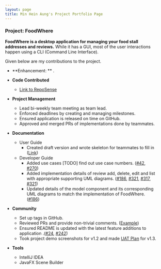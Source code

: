 ```yaml
---
layout: page
title: Min Hein Aung's Project Portfolio Page
---
```


### Project: FoodWhere

**FoodWhere is a desktop application for managing your food stall addresses and reviews.** While it has a GUI, most of the user interactions happen using a CLI (Command Line Interface).

Given below are my contributions to the project.

* **Enhancement: **
.
  
* **Code Contributed**
    * [Link to RepoSense](https://nus-cs2103-ay2223s1.github.io/tp-dashboard/?search=minheina&sort=groupTitle&sortWithin=title&timeframe=commit&mergegroup=&groupSelect=groupByRepos&breakdown=true&checkedFileTypes=docs~functional-code~test-code~other&since=2022-09-16)
  
* **Project Management**
    * Lead bi-weekly team meeting as team lead.
    * Enforced deadlines by creating and managing milestones.
    * Ensured application is released on time on GitHub.
    * Approved and merged PRs of implementations done by teammates.
  
* **Documentation**
    * User Guide
        * Created draft version and wrote skeleton for teammates to fill in ([Link](https://docs.google.com/document/d/1qKuFiblI87qOo_bwb8BVN7ceURORT2aTEqWB8rIz-FU/edit?usp=sharing))
    * Developer Guide
        * Added use cases [TODO] find out use case numbers. ([#42](https://github.com/AY2223S1-CS2103-W14-2/tp/pull/42), [#270](https://github.com/AY2223S1-CS2103-W14-2/tp/pull/270))
        * Added implementation details of review add, delete, edit and list with appropriate supporting UML diagrams. ([#186](https://github.com/AY2223S1-CS2103-W14-2/tp/pull/186), [#321](https://github.com/AY2223S1-CS2103-W14-2/tp/pull/321), [#317](https://github.com/AY2223S1-CS2103-W14-2/tp/pull/317), [#321](https://github.com/AY2223S1-CS2103-W14-2/tp/pull/321))
        * Updated details of the model component and its corresponding UML diagrams to match the implementation of FoodWhere. ([#186](https://github.com/AY2223S1-CS2103-W14-2/tp/pull/186))
      
* **Community**
    * Set up tags in GitHub.
    * Reviewed PRs and provide non-trivial comments. ([Example](https://github.com/AY2223S1-CS2103-W14-2/tp/pull/324))
    * Ensured README is updated with the latest feature additions to application .([#24](https://github.com/AY2223S1-CS2103-W14-2/tp/pull/24), [#242](https://github.com/AY2223S1-CS2103-W14-2/tp/pull/242))
    * Took project demo screenshots for v1.2 and made [UAT Plan](https://docs.google.com/document/d/1-yDp0FqUvktWX_HFn6x3ivM5DEfRS7Kja2buOSjwsJ0/edit?usp=sharing) for v1.3.
    
* **Tools**
    * IntelliJ IDEA
    * JavaFX Scene Builder

